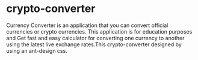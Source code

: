 # crypto-converter
Currency Converter is an application that you can convert official currencies or crypto currencies. This application is for education purposes and Get fast and easy calculator for converting one currency to another using the latest live exchange rates.This crypto-converter designed by using an ant-design css.
